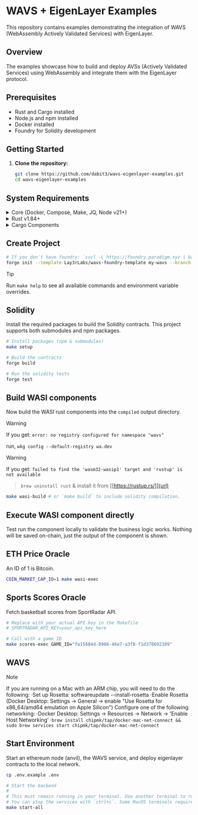 # WAVS + EigenLayer Examples

This repository contains examples demonstrating the integration of WAVS (WebAssembly Actively Validated Services) with EigenLayer.

## Overview

The examples showcase how to build and deploy AVSs (Actively Validated Services) using WebAssembly and integrate them with the EigenLayer protocol.

## Prerequisites

- Rust and Cargo installed
- Node.js and npm installed
- Docker installed
- Foundry for Solidity development

## Getting Started

1. **Clone the repository:**

   ```bash
   git clone https://github.com/dabit3/wavs-eigenlayer-examples.git
   cd wavs-eigenlayer-examples


## System Requirements

<details>
  <summary>Core (Docker, Compose, Make, JQ, Node v21+)</summary>
  
  Details about Core requirements here.
</details>

<details>
  <summary>Rust v1.84+</summary>
  
  Details about Rust version here.
</details>

<details>
  <summary>Cargo Components</summary>
  
  Details about Cargo Components here.
</details>

## Create Project

   ```bash
   # If you don't have foundry: `curl -L https://foundry.paradigm.xyz | bash && $HOME/.foundry/bin/foundryup`
   forge init --template Lay3rLabs/wavs-foundry-template my-wavs --branch 0.3
   ```
> [!TIP]
Run `make help` to see all available commands and environment variable overrides.


## Solidity

Install the required packages to build the Solidity contracts. This project supports both submodules and npm packages.
   ```bash
   # Install packages (npm & submodules)
   make setup
   
   # Build the contracts
   forge build
   
   # Run the solidity tests
   forge test
   ```
## Build WASI components
Now build the WASI rust components into the `compiled` output directory.

> [!WARNING]  
>
> If you get: `error: no registry configured for namespace "wavs"`
>
> run, `wkg config --default-registry wa.dev`

> [!WARNING]  
>
> If you get: `failed to find the 'wasm32-wasip1' target and 'rustup' is not available`

>
> `brew uninstall rust` & install it from [[https://rustup.rs/]](url)
   ```bash
   make wasi-build # or `make build` to include solidity compilation.
   ```
## Execute WASI component directly

Test run the component locally to validate the business logic works. Nothing will be saved on-chain, just the output of the component is shown.
## ETH Price Oracle
An ID of 1 is Bitcoin.
   ```bash
   COIN_MARKET_CAP_ID=1 make wasi-exec
   ```
## Sports Scores Oracle
Fetch basketball scores from SportRadar API.
   ```bash
   # Replace with your actual API key in the Makefile
   # SPORTRADAR_API_KEY=your_api_key_here
   
   # Call with a game ID
   make scores-exec GAME_ID="fa15684d-0966-46e7-a3f8-f1d378692109"
   ```
## WAVS

> [!NOTE]  
> If you are running on a Mac with an ARM chip, you will need to do the following:
> ·Set up Rosetta: softwareupdate --install-rosetta
> ·Enable Rosetta (Docker Desktop: Settings -> General -> enable "Use Rosetta for x86_64/amd64 emulation on Apple Silicon")
> Configure one of the following networking:
> ·Docker Desktop: Settings -> Resources -> Network -> 'Enable Host Networking'
> ·`brew install chipmk/tap/docker-mac-net-connect && sudo brew services start chipmk/tap/docker-mac-net-connect`

## Start Environment
Start an ethereum node (anvil), the WAVS service, and deploy eigenlayer contracts to the local network.
   ```bash
   cp .env.example .env
   
   # Start the backend
   #
   # This must remain running in your terminal. Use another terminal to run other commands.
   # You can stop the services with `ctrl+c`. Some MacOS terminals require pressing it twice.
   make start-all
   ```
